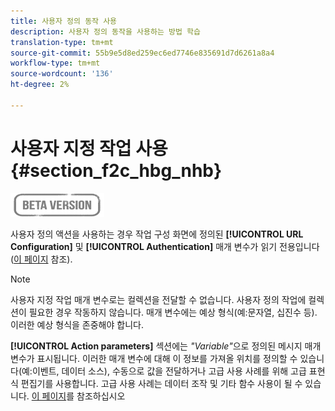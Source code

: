 ```yaml
---
title: 사용자 정의 동작 사용
description: 사용자 정의 동작을 사용하는 방법 학습
translation-type: tm+mt
source-git-commit: 55b9e5d8ed259ec6ed7746e835691d7d6261a8a4
workflow-type: tm+mt
source-wordcount: '136'
ht-degree: 2%

---
```


# 사용자 지정 작업 사용 {#section_f2c_hbg_nhb}

![](../assets/do-not-localize/badge.png)

사용자 정의 액션을 사용하는 경우 작업 구성 화면에 정의된 **[!UICONTROL URL Configuration]** 및 **[!UICONTROL Authentication]** 매개 변수가 읽기 전용입니다([이 페이지](../action/about-custom-action-configuration.md) 참조).

>[!NOTE]
>
>사용자 지정 작업 매개 변수로는 컬렉션을 전달할 수 없습니다. 사용자 정의 작업에 컬렉션이 필요한 경우 작동하지 않습니다. 매개 변수에는 예상 형식(예:문자열, 십진수 등). 이러한 예상 형식을 존중해야 합니다.

**[!UICONTROL Action parameters]** 섹션에는 _&quot;Variable&quot;_&#x200B;으로 정의된 메시지 매개 변수가 표시됩니다. 이러한 매개 변수에 대해 이 정보를 가져올 위치를 정의할 수 있습니다(예:이벤트, 데이터 소스), 수동으로 값을 전달하거나 고급 사용 사례를 위해 고급 표현식 편집기를 사용합니다. 고급 사용 사례는 데이터 조작 및 기타 함수 사용이 될 수 있습니다. [이 페이지](https://experienceleague.adobe.com/docs/journeys/using/building-advanced-conditions-journeys/expressionadvanced.html)를 참조하십시오
